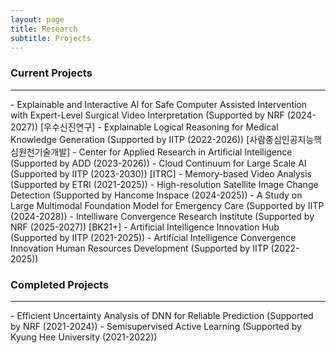 ```yaml
---
layout: page
title: Research
subtitle: Projects
---
```



### Current Projects
<hr>
- Explainable and Interactive AI for Safe Computer Assisted Intervention with Expert-Level Surgical Video Interpretation (Supported by NRF (2024-2027)) [우수신진연구]
- Explainable Logical Reasoning for Medical Knowledge Generation (Supported by IITP (2022-2026)) [사람중심인공지능핵심원천기술개발]              
- Center for Applied Research in Artificial Intelligence (Supported by ADD (2023-2026))
- Cloud Continuum for Large Scale AI (Supported by IITP (2023-2030)) [ITRC]                 
- Memory-based Video Analysis (Supported by ETRI (2021-2025))  
- High-resolution Satellite Image Change Detection (Supported by Hancome Inspace (2024-2025))
- A Study on Large Multimodal Foundation Model for Emergency Care (Supported by IITP (2024-2028))
- Intelliware Convergence Research Institute (Supported by NRF (2025-2027)) [BK21+]
- Artificial Intelligence Innovation Hub (Supported by IITP (2021-2025))           
- Artificial Intelligence Convergence Innovation Human Resources Development (Supported by IITP (2022-2025))    
<br>

### Completed Projects

<hr>
- Efficient Uncertainty Analysis of DNN for Reliable Prediction (Supported by NRF (2021-2024))               
- Semisupervised Active Learning (Supported by Kyung Hee University (2021-2022))               
